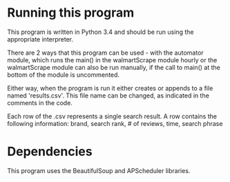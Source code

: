 # Running this program
This program is written in Python 3.4 and should be run using the appropriate
interpreter.

There are 2 ways that this program can be used - with the automator module,
which runs the main() in the walmartScrape module hourly or the walmartScrape
module can also be run manually, if the call to main() at the bottom of the
module is uncommented. 

Either way, when the program is run it either creates or appends to a file
named 'results.csv'. This file name can be changed, as indicated in the
comments in the code.

Each row of the .csv represents a single search result.
A row contains the following information:
brand, search rank, # of reviews, time, search phrase

# Dependencies
This program uses the BeautifulSoup and APScheduler libraries.

